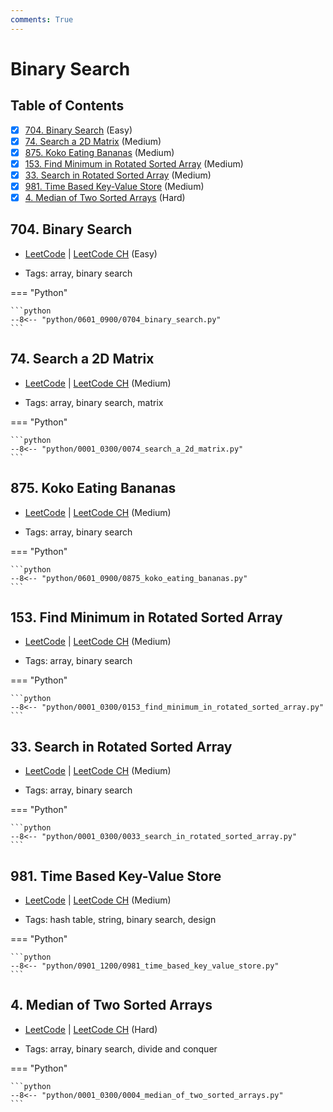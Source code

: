 ```yaml
---
comments: True
---
```


# Binary Search

## Table of Contents

- [x] [704. Binary Search](https://leetcode.cn/problems/binary-search/) (Easy)
- [x] [74. Search a 2D Matrix](https://leetcode.cn/problems/search-a-2d-matrix/) (Medium)
- [x] [875. Koko Eating Bananas](https://leetcode.cn/problems/koko-eating-bananas/) (Medium)
- [x] [153. Find Minimum in Rotated Sorted Array](https://leetcode.cn/problems/find-minimum-in-rotated-sorted-array/) (Medium)
- [x] [33. Search in Rotated Sorted Array](https://leetcode.cn/problems/search-in-rotated-sorted-array/) (Medium)
- [x] [981. Time Based Key-Value Store](https://leetcode.cn/problems/time-based-key-value-store/) (Medium)
- [x] [4. Median of Two Sorted Arrays](https://leetcode.cn/problems/median-of-two-sorted-arrays/) (Hard)

## 704. Binary Search

-   [LeetCode](https://leetcode.com/problems/binary-search/) | [LeetCode CH](https://leetcode.cn/problems/binary-search/) (Easy)

-   Tags: array, binary search

=== "Python"

    ```python
    --8<-- "python/0601_0900/0704_binary_search.py"
    ```



## 74. Search a 2D Matrix

-   [LeetCode](https://leetcode.com/problems/search-a-2d-matrix/) | [LeetCode CH](https://leetcode.cn/problems/search-a-2d-matrix/) (Medium)

-   Tags: array, binary search, matrix

=== "Python"

    ```python
    --8<-- "python/0001_0300/0074_search_a_2d_matrix.py"
    ```



## 875. Koko Eating Bananas

-   [LeetCode](https://leetcode.com/problems/koko-eating-bananas/) | [LeetCode CH](https://leetcode.cn/problems/koko-eating-bananas/) (Medium)

-   Tags: array, binary search

=== "Python"

    ```python
    --8<-- "python/0601_0900/0875_koko_eating_bananas.py"
    ```



## 153. Find Minimum in Rotated Sorted Array

-   [LeetCode](https://leetcode.com/problems/find-minimum-in-rotated-sorted-array/) | [LeetCode CH](https://leetcode.cn/problems/find-minimum-in-rotated-sorted-array/) (Medium)

-   Tags: array, binary search

=== "Python"

    ```python
    --8<-- "python/0001_0300/0153_find_minimum_in_rotated_sorted_array.py"
    ```



## 33. Search in Rotated Sorted Array

-   [LeetCode](https://leetcode.com/problems/search-in-rotated-sorted-array/) | [LeetCode CH](https://leetcode.cn/problems/search-in-rotated-sorted-array/) (Medium)

-   Tags: array, binary search

=== "Python"

    ```python
    --8<-- "python/0001_0300/0033_search_in_rotated_sorted_array.py"
    ```



## 981. Time Based Key-Value Store

-   [LeetCode](https://leetcode.com/problems/time-based-key-value-store/) | [LeetCode CH](https://leetcode.cn/problems/time-based-key-value-store/) (Medium)

-   Tags: hash table, string, binary search, design

=== "Python"

    ```python
    --8<-- "python/0901_1200/0981_time_based_key_value_store.py"
    ```



## 4. Median of Two Sorted Arrays

-   [LeetCode](https://leetcode.com/problems/median-of-two-sorted-arrays/) | [LeetCode CH](https://leetcode.cn/problems/median-of-two-sorted-arrays/) (Hard)

-   Tags: array, binary search, divide and conquer

=== "Python"

    ```python
    --8<-- "python/0001_0300/0004_median_of_two_sorted_arrays.py"
    ```
